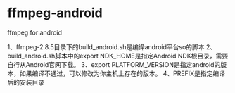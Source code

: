 # ffmpeg-android
ffmpeg for android

1、ffmpeg-2.8.5目录下的build_android.sh是编译android平台so的脚本
2、build_android.sh脚本中的export NDK_HOME是指定Android NDK根目录，需要自行从Android官网下载。
3、export PLATFORM_VERSION是指定android的版本，如果编译不通过，可以修改为你主机上存在的版本。
4、PREFIX是指定编译后的安装目录
